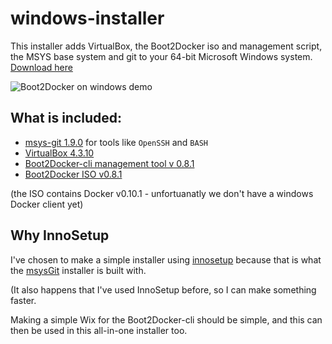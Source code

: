 # windows-installer

This installer adds VirtualBox, the Boot2Docker iso and management script, the
MSYS base system and git to your 64-bit Microsoft Windows system. [Download here](https://github.com/boot2docker/windows-installer/releases)

![Boot2Docker on windows demo](https://github.com/boot2docker/windows-installer/raw/master/Windows-demo.gif)

## What is included:

- [msys-git 1.9.0](http://msysgit.github.io/) for tools like `OpenSSH` and `BASH`
- [VirtualBox 4.3.10](https://www.virtualbox.org)
- [Boot2Docker-cli management tool v 0.8.1](https://github.com/boot2docker/boot2docker-cli)
- [Boot2Docker ISO v0.8.1](https://github.com/boot2docker/boot2docker)

(the ISO contains Docker v0.10.1 - unfortuanatly we don't have a windows Docker client yet)

## Why InnoSetup

I've chosen to make a simple installer using [innosetup](http://www.jrsoftware.org/)
because that is what the [msysGit](http://git-scm.org) installer is built with.

(It also happens that I've used InnoSetup before, so I can make something faster.

Making a simple Wix for the Boot2Docker-cli should be simple, and this can then be
used in this all-in-one installer too.
